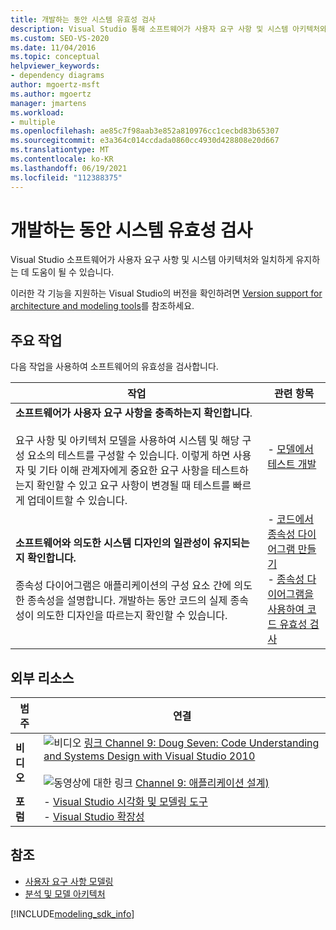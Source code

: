 ```yaml
---
title: 개발하는 동안 시스템 유효성 검사
description: Visual Studio 통해 소프트웨어가 사용자 요구 사항 및 시스템 아키텍처와 일관되게 유지되는지 알아봅니다.
ms.custom: SEO-VS-2020
ms.date: 11/04/2016
ms.topic: conceptual
helpviewer_keywords:
- dependency diagrams
author: mgoertz-msft
ms.author: mgoertz
manager: jmartens
ms.workload:
- multiple
ms.openlocfilehash: ae85c7f98aab3e852a810976cc1cecbd83b65307
ms.sourcegitcommit: e3a364c014ccdada0860cc4930d428808e20d667
ms.translationtype: MT
ms.contentlocale: ko-KR
ms.lasthandoff: 06/19/2021
ms.locfileid: "112388375"
---
```

# <a name="validate-your-system-during-development"></a>개발하는 동안 시스템 유효성 검사

Visual Studio 소프트웨어가 사용자 요구 사항 및 시스템 아키텍처와 일치하게 유지하는 데 도움이 될 수 있습니다.

이러한 각 기능을 지원하는 Visual Studio의 버전을 확인하려면 [Version support for architecture and modeling tools](../modeling/analyze-and-model-your-architecture.md#VersionSupport)를 참조하세요.

## <a name="key-tasks"></a>주요 작업

다음 작업을 사용하여 소프트웨어의 유효성을 검사합니다.

|**작업**|**관련 항목**|
|-|-|
|**소프트웨어가 사용자 요구 사항을 충족하는지 확인합니다**.<br /><br />요구 사항 및 아키텍처 모델을 사용하여 시스템 및 해당 구성 요소의 테스트를 구성할 수 있습니다. 이렇게 하면 사용자 및 기타 이해 관계자에게 중요한 요구 사항을 테스트하는지 확인할 수 있고 요구 사항이 변경될 때 테스트를 빠르게 업데이트할 수 있습니다.|- [모델에서 테스트 개발](../modeling/develop-tests-from-a-model.md)|
|**소프트웨어와 의도한 시스템 디자인의 일관성이 유지되는지 확인합니다.**<br /><br />종속성 다이어그램은 애플리케이션의 구성 요소 간에 의도한 종속성을 설명합니다. 개발하는 동안 코드의 실제 종속성이 의도한 디자인을 따르는지 확인할 수 있습니다.|- [코드에서 종속성 다이어그램 만들기](../modeling/create-layer-diagrams-from-your-code.md)<br />- [종속성 다이어그램을 사용하여 코드 유효성 검사](../modeling/validate-code-with-layer-diagrams.md)|

## <a name="external-resources"></a>외부 리소스

|**범주**|**연결**|
|-|-|
|**비디오**|![비디오 ](../data-tools/media/playvideo.gif) [링크 Channel 9: Doug Seven: Code Understanding and Systems Design with Visual Studio 2010](https://channel9.msdn.com/shows/VS2010Launch/Doug-Seven-Code-Understanding-and-Systems-Design-with-Visual-Studio-2010)<br /><br /> ![동영상에 대한 링크 ](../data-tools/media/playvideo.gif) [Channel 9: 애플리케이션 설계)](https://channel9.msdn.com/blogs/clinted/uml-with-vs-2010-part-5-architecting-an-application)|
|**포럼**|- [Visual Studio 시각화 및 모델링 도구](https://social.msdn.microsoft.com/Forums/en-US/home?forum=vsarch)<br />- [Visual Studio 확장성](https://social.msdn.microsoft.com/Forums/vstudio/home?forum=vsx)|

## <a name="see-also"></a>참조

- [사용자 요구 사항 모델링](../modeling/model-user-requirements.md)
- [분석 및 모델 아키텍처](../modeling/analyze-and-model-your-architecture.md)

[!INCLUDE[modeling_sdk_info](includes/modeling_sdk_info.md)]
